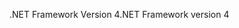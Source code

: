 <span data-ttu-id="573ce-101">.NET Framework Version 4</span><span class="sxs-lookup"><span data-stu-id="573ce-101">.NET Framework version 4</span></span>